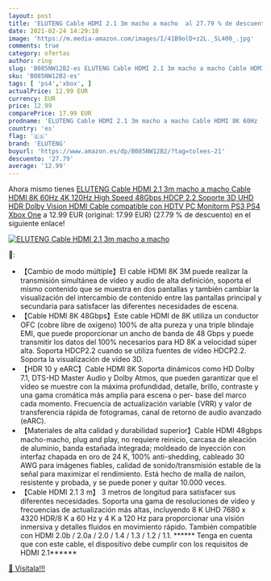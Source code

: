 ```yaml
---
layout: post
title: 'ELUTENG Cable HDMI 2.1 3m macho a macho  al 27.79 % de descuento'
date: 2021-02-24 14:29:18
image: 'https://m.media-amazon.com/images/I/41B9olD+z2L._SL400_.jpg'
comments: true
category: ofertas
author: ring
slug: 'B085NW12B2-es ELUTENG Cable HDMI 2.1 3m macho a macho Cable HDMI 8K 60Hz...'
sku: 'B085NW12B2-es'
tags: [ 'ps4','xbox', ]
actualPrice: 12.99 EUR
currency: EUR
price: 12.99
comparePrice: 17.99 EUR
prodname: 'ELUTENG Cable HDMI 2.1 3m macho a macho Cable HDMI 8K 60Hz  4K 120Hz High Speed 48Gbps HDCP 2.2 Soporte 3D  UHD HDR  Dolby Vision  HDMI Cable compatible con HDTV  PC  Monitorm  PS3 PS4  Xbox One'
country: 'es'
flag: '🇪🇸'
brand: 'ELUTENG'
buyurl: 'https://www.amazon.es/dp/B085NW12B2/?tag=tolees-21'
descuento: '27.79'
average: '12.99'
---
```


Ahora mismo tienes [ELUTENG Cable HDMI 2.1 3m macho a macho Cable HDMI 8K 60Hz  4K 120Hz High Speed 48Gbps HDCP 2.2 Soporte 3D  UHD HDR  Dolby Vision  HDMI Cable compatible con HDTV  PC  Monitorm  PS3 PS4  Xbox One](https://www.amazon.es/dp/B085NW12B2/?tag=tolees-21) a 12.99 EUR (original: 17.99 EUR) (27.79 %  de descuento) en el siguiente enlace!

[![ELUTENG Cable HDMI 2.1 3m macho a macho ](https://m.media-amazon.com/images/I/41B9olD+z2L._SL400_.jpg)](https://www.amazon.es/dp/B085NW12B2/?tag=tolees-21)

🔎:

- 【Cambio de modo múltiple】El cable HDMI 8K 3M puede realizar la transmisión simultánea de vídeo y audio de alta definición, soporta el mismo contenido que se muestra en dos pantallas y también cambiar la visualización del intercambio de contenido entre las pantallas principal y secundaria para satisfacer las diferentes necesidades de escena.
- 【Cable HDMI 8K 48Gbps】Este cable HDMI de 8K utiliza un conductor OFC (cobre libre de oxígeno) 100% de alta pureza y una triple blindaje EMI, que puede proporcionar un ancho de banda de 48 Gbps y puede transmitir los datos del 100% necesarios para HD 8K a velocidad súper alta. Soporta HDCP2.2 cuando se utiliza fuentes de vídeo HDCP2.2. Soporta la visualización de vídeo 3D.
- 【HDR 10 y eARC】Cable HDMI 8K Soporta dinámicos como HD Dolby 7.1, DTS-HD Master Audio y Dolby Atmos, que pueden garantizar que el vídeo se muestre con la máxima profundidad, detalle, brillo, contraste y una gama cromática más amplia para escena o per- base del marco cada momento. Frecuencia de actualización variable (VRR) y valor de transferencia rápida de fotogramas, canal de retorno de audio avanzado (eARC).
- 【Materiales de alta calidad y durabilidad superior】Cable HDMI 48gbps macho-macho, plug and play, no requiere reinicio, carcasa de aleación de aluminio, banda estañada integrada; moldeado de inyección con interfaz chapada en oro de 24 K, 100% anti-shedding, cableado 30 AWG para imágenes fiables, calidad de sonido/transmisión estable de la señal para maximizar el rendimiento. Está hecho de malla de nailon, resistente y probada, y se puede poner y quitar 10.000 veces.
- 【Cable HDMI 2.1 3 m】 3 metros de longitud para satisfacer sus diferentes necesidades. Soporta una gama de resoluciones de vídeo y frecuencias de actualización más altas, incluyendo 8 K UHD 7680 x 4320 HDR/8 K a 60 Hz y 4 K a 120 Hz para proporcionar una visión inmersiva y detalles fluidos en movimiento rápido. También compatible con HDMI 2.0b / 2.0a / 2.0 / 1.4 / 1.3 / 1.2 / 1.1. ****** Tenga en cuenta que con este cable, el dispositivo debe cumplir con los requisitos de HDMI 2.1******

[🛒 Visítala!!!](https://www.amazon.es/dp/B085NW12B2/?tag=tolees-21)
